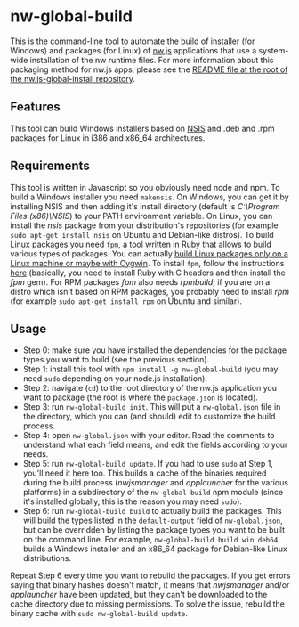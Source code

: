 # nw-global-build
This is the command-line tool to automate the build of installer (for Windows) and packages (for Linux) of [nw.js](http://nwjs.io) applications that use a system-wide installation of the nw runtime files. For more information about this packaging method for nw.js apps, please see the [README file at the root of the nw.js-global-install repository](https://github.com/gianluca-nitti/nw.js-global-install/blob/master/README.md).

## Features
This tool can build Windows installers based on [NSIS](http://nsis.sourceforge.net) and .deb and .rpm packages for Linux in i386 and x86_64 architectures.

## Requirements
This tool is written in Javascript so you obviously need node and npm.
To build a Windows installer you need `makensis`. On Windows, you can get it by installing NSIS and then adding it's install directory (default is *C:\Program Files (x86)\NSIS*) to your PATH environment variable. On Linux, you can install the *nsis* package from your distribution's repositories (for example `sudo apt-get install nsis` on Ubuntu and Debian-like distros).
To build Linux packages you need [`fpm`](https://github.com/jordansissel/fpm), a tool written in Ruby that allows to build various types of packages. You can actually [build Linux packages only on a Linux machine or maybe with Cygwin](https://github.com/jordansissel/fpm/issues/505). To install `fpm`, follow the instructions [here](https://github.com/jordansissel/fpm/blob/master/README.md#system-packages) (basically, you need to install Ruby with C headers and then install the *fpm* gem). For RPM packages *fpm* also needs *rpmbuild*; if you are on a distro which isn't based on RPM packages, you probably need to install *rpm* (for example `sudo apt-get install rpm` on Ubuntu and similar).

## Usage
* Step 0: make sure you have installed the dependencies for the package types you want to build (see the previous section).
* Step 1: install this tool with `npm install -g nw-global-build` (you may need `sudo` depending on your node.js installation).
* Step 2: navigate (`cd`) to the root directory of the nw.js application you want to package (the root is where the `package.json` is located).
* Step 3: run `nw-global-build init`. This will put a `nw-global.json` file in the directory, which you can (and should) edit to customize the build process.
* Step 4: open `nw-global.json` with your editor. Read the comments to understand what each field means, and edit the fields according to your needs.
* Step 5: run `nw-global-build update`. If you had to use `sudo` at Step 1, you'll need it here too. This builds a cache of the binaries required during the build process (*nwjsmanager* and *applauncher* for the various platforms) in a subdirectory of the `nw-global-build` npm module (since it's installed globally, this is the reason you may need ```sudo```).
* Step 6: run `nw-global-build build` to actually build the packages. This will build the types listed in the ```default-output``` field of `nw-global.json`, but can be overridden by listing the package types you want to be built on the command line. For example, `nw-global-build build win deb64` builds a Windows installer and an x86_64 package for Debian-like Linux distributions.

Repeat Step 6 every time you want to rebuild the packages. If you get errors saying that binary hashes doesn't match, it means that *nwjsmanager* and/or *applauncher* have been updated, but they can't be downloaded to the cache directory due to missing permissions. To solve the issue, rebuild the binary cache with `sudo nw-global-build update`.
